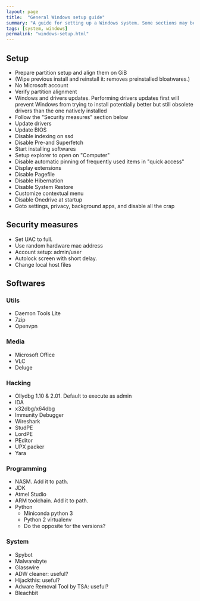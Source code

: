 ```yaml
---
layout: page
title:  "General Windows setup guide"
summary: "A guide for setting up a Windows system. Some sections may be skipped depending on the kind of usage the installation is for and the hardware it runs on"
tags: [system, windows]
permalink: "windows-setup.html"
---
```


## Setup
* Prepare partition setup and align them on GiB
* (Wipe previous install and reinstall it: removes preinstalled bloatwares.)
* No Microsoft account
* Verify partition alignment
* Windows and drivers updates. Performing drivers updates first will prevent Windows from trying to install potentially better but still obsolete drivers than the one natively installed
* Follow the "Security measures" section below
* Update drivers
* Update BIOS
* Disable indexing on ssd
* Disable Pre-and Superfetch
* Start installing softwares
* Setup explorer to open on "Computer"
* Disable automatic pinning of frequently used items in "quick access"
* Display extensions
* Disable Pagefile
* Disable Hibernation
* Disable System Restore
* Customize contextual menu
* Disable Onedrive at startup
* Goto settings, privacy, background apps, and disable all the crap



## Security measures
* Set UAC to full.
* Use random hardware mac address
* Account setup: admin/user
* Autolock screen with short delay.
* Change local host files



## Softwares
### Utils
* Daemon Tools Lite
* 7zip
* Openvpn

### Media
* Microsoft Office
* VLC
* Deluge

### Hacking
* Ollydbg 1.10 & 2.01. Default to execute as admin
* IDA
* x32dbg/x64dbg
* Immunity Debugger
* Wireshark
* StudPE
* LordPE
* PEditor
* UPX packer
* Yara

### Programming
* NASM. Add it to path.
* JDK
* Atmel Studio
* ARM toolchain. Add it to path.
* Python
    * Miniconda python 3
    * Python 2 virtualenv
    * Do the opposite for the versions?

### System
* Spybot
* Malwarebyte
* Glasswire
* ADW cleaner: useful?
* Hijackthis: useful?
* Adware Removal Tool by TSA: useful?
* Bleachbit
